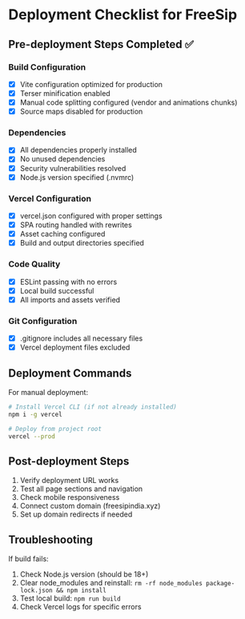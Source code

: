 # Deployment Checklist for FreeSip

## Pre-deployment Steps Completed ✅

### Build Configuration
- [x] Vite configuration optimized for production
- [x] Terser minification enabled
- [x] Manual code splitting configured (vendor and animations chunks)
- [x] Source maps disabled for production

### Dependencies
- [x] All dependencies properly installed
- [x] No unused dependencies
- [x] Security vulnerabilities resolved
- [x] Node.js version specified (.nvmrc)

### Vercel Configuration
- [x] vercel.json configured with proper settings
- [x] SPA routing handled with rewrites
- [x] Asset caching configured
- [x] Build and output directories specified

### Code Quality
- [x] ESLint passing with no errors
- [x] Local build successful
- [x] All imports and assets verified

### Git Configuration
- [x] .gitignore includes all necessary files
- [x] Vercel deployment files excluded

## Deployment Commands

For manual deployment:
```bash
# Install Vercel CLI (if not already installed)
npm i -g vercel

# Deploy from project root
vercel --prod
```

## Post-deployment Steps

1. Verify deployment URL works
2. Test all page sections and navigation
3. Check mobile responsiveness
4. Connect custom domain (freesipindia.xyz)
5. Set up domain redirects if needed

## Troubleshooting

If build fails:
1. Check Node.js version (should be 18+)
2. Clear node_modules and reinstall: `rm -rf node_modules package-lock.json && npm install`
3. Test local build: `npm run build`
4. Check Vercel logs for specific errors
